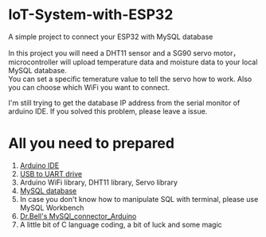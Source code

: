 # IoT-System-with-ESP32

A simple project to connect your ESP32 with MySQL database

In this project you will need a DHT11 sensor and a SG90 servo motor，microcontroller will upload temperature data and moisture data to your local MySQL database.  
You can set a specific temerature value to tell the servo how to work. Also you can choose which WiFi you want to connect.  

I'm still trying to get the database IP address from the serial monitor of arduino IDE. If you solved this problem, please leave a issue.


# All you need to prepared
1. [Arduino IDE](https://www.arduino.cc/en/Main/Software)
2. [USB to UART drive](https://www.silabs.com/products/development-tools/software/usb-to-uart-bridge-vcp-drivers)
3. Arduino WiFi library, DHT11 library, Servo library
4. [MySQL database](https://www.mysql.com/cn/downloads/)
5. In case you don't know how to manipulate SQL with terminal, please use MySQL Workbench
6. [Dr.Bell's MySQl_connector_Arduino](https://github.com/ChuckBell/MySQL_Connector_Arduino)
7. A little bit of C language coding, a bit of luck and some magic
